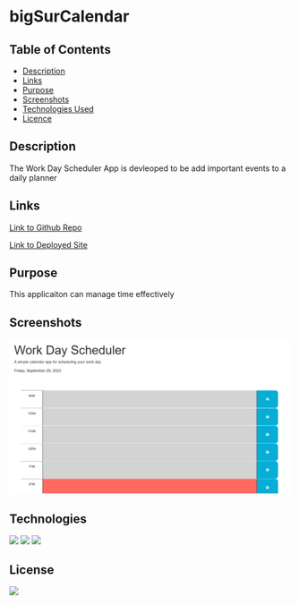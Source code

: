 # bigSurCalendar


## Table of Contents

* [Description](#description)
* [Links](#links)
* [Purpose](#purpose)
* [Screenshots](#screenshots)
* [Technologies Used](#technologies)
* [Licence](#license)


## Description

The Work Day Scheduler App is devleoped to be add important events to a daily planner

## Links
<a href="https://github.com/ColumbiaCoding/bigSurCalendar2">Link to Github Repo</a>


<a href="https://columbiacoding.github.io/bigSurCalendar2/">Link to Deployed Site</a>


## Purpose

This applicaiton can manage  time effectively

## Screenshots

<img src="./assets/images/image.png">

## Technologies

<img src="https://img.shields.io/badge/Built%20with-HTML5-blue">

<img src="https://img.shields.io/badge/Built%20with-CSS3-blue">

<img src="https://img.shields.io/badge/Built%20with-Javascript-blue">

## License

<img src="https://img.shields.io/badge/license-MIT-blue">


